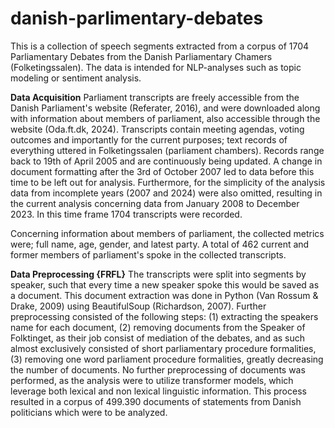 # danish-parlimentary-debates
This is a collection of speech segments extracted from a corpus of 1704 Parliamentary Debates from the Danish Parliamentary Chamers (Folketingssalen). The data is intended for NLP-analyses such as topic modeling or sentiment analysis. 

**Data Acquisition** 
Parliament transcripts are freely accessible from the Danish Parliament's website (Referater, 2016), and were downloaded along with information about members of parliament, also accessible through the website (Oda.ft.dk, 2024). Transcripts contain meeting agendas, voting outcomes and importantly for the current purposes; text records of everything uttered in Folketingssalen (parliament chambers). 
Records range back to 19th of April 2005 and are continuously being updated. A change in document formatting after the 3rd of October 2007 led to data before this time to be left out for analysis. Furthermore, for the simplicity of the analysis data from incomplete years (2007 and 2024) were also omitted, resulting in the current analysis concerning data from January 2008 to December 2023. In this time frame 1704 transcripts were recorded. 


Concerning information about members of parliament, the collected metrics were; full name, age, gender, and latest party. A total of 462 current and former members of parliament's spoke in the collected transcripts. 

**Data Preprocessing {FRFL}**
The transcripts were split into segments by speaker, such that every time a new speaker spoke this would be saved as a document. This document extraction was done in Python (Van Rossum & Drake, 2009) using BeautifulSoup (Richardson, 2007). Further preprocessing consisted of the following steps: (1) extracting the speakers name for each document, (2) removing documents from the Speaker of Folktinget, as their job consist of mediation of the debates, and as such almost exclusively consisted of short parliamentary procedure formalities, (3) removing one word parliament procedure formalities, greatly decreasing the number of documents. No further preprocessing of documents was performed, as the analysis were to utilize transformer models, which leverage both lexical and non lexical linguistic information. This process resulted in a corpus of 499.390 documents of statements from Danish politicians which were to be analyzed. 

